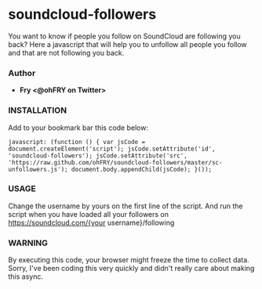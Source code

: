 soundcloud-followers
====================

You want to know if people you follow on SoundCloud are following you back? Here a javascript that will help you to unfollow all people you follow and that are not following you back.

### Author ###

+ <strong>Fry &lt;@ohFRY on Twitter&gt;</strong>

### INSTALLATION ###

Add to your bookmark bar this code below:

```
javascript: (function () { var jsCode = document.createElement('script'); jsCode.setAttribute('id', 'soundcloud-followers'); jsCode.setAttribute('src', 'https://raw.github.com/ohFRY/soundcloud-followers/master/sc-unfollowers.js'); document.body.appendChild(jsCode); }());
```


### USAGE ###

Change the username by yours on the first line of the script. And run the script when you have loaded all your followers on https://soundcloud.com/{your username}/following

### WARNING ###
By executing this code, your browser might freeze the time to collect data. Sorry, I've been coding this very quickly and didn't really care about making this async.
